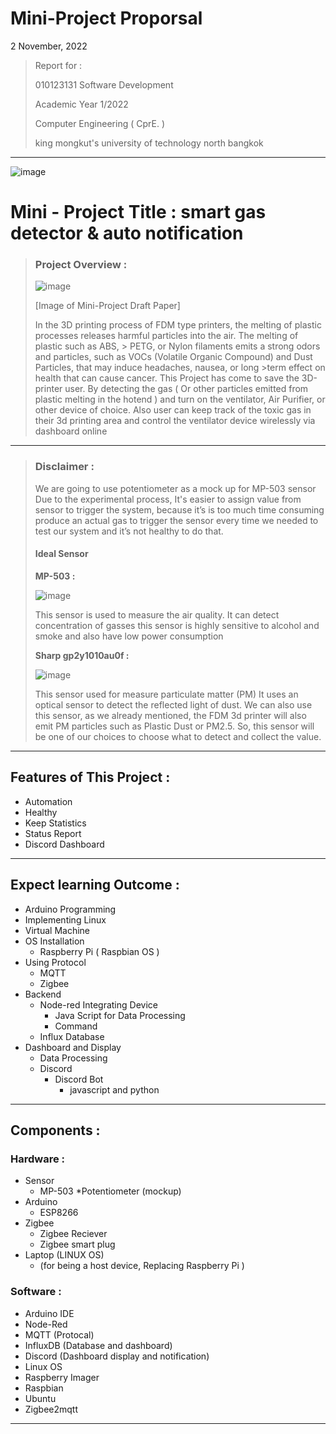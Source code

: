 

# Mini-Project Proporsal
2 November, 2022

> Report for : 
> 
> 010123131 Software Development 
> 
> Academic Year 1/2022
> 
> Computer Engineering ( CprE. )
> 
> king mongkut's university of technology north bangkok

* * *

![image](https://user-images.githubusercontent.com/109336369/199889985-6cc19047-d32a-4fd4-94b1-db6b326266e8.png)

# Mini - Project Title : smart gas detector & auto notification

> ### Project Overview :
>
> ![image](https://user-images.githubusercontent.com/109336369/199888785-1d5f8741-548b-471a-bd20-dd1109e41703.png)
>
> [Image of Mini-Project Draft Paper]
>
>	In the 3D printing process of FDM type printers, the melting of plastic processes releases harmful particles into the air. The melting of plastic such as ABS, > PETG, or Nylon filaments emits a strong odors and particles, such as VOCs (Volatile Organic Compound) and Dust Particles, that may induce headaches, nausea, or long >term effect on health that can cause cancer.
>	This Project has come to save the 3D-printer user. By detecting the gas ( Or other particles emitted from plastic melting in the hotend ) and turn on the 
> ventilator, Air Purifier, or other device of choice. Also user can keep track of the toxic gas in their 3d printing area and control the ventilator device 
> wirelessly via dashboard online

* * *

> ### Disclaimer :
> We are going to use potentiometer as a mock up for MP-503 sensor Due to the experimental process, It's easier to assign value from sensor to trigger the system,
>  because it’s is too much time consuming produce an actual gas to trigger the sensor every time we needed to test our system and it’s not healthy to do that.
> 
> #### Ideal Sensor
> **MP-503 :**
> 
> ![image](https://user-images.githubusercontent.com/109336369/199888421-17f65038-c042-42e4-9ba1-4f144880dec6.png)
> 
> This sensor is used to measure the air quality.
> It can detect concentration of gasses
> this sensor is highly sensitive to alcohol and smoke
> and also have low power consumption 
>
> **Sharp gp2y1010au0f :**
> 
> ![image](https://user-images.githubusercontent.com/109336369/199888446-4e88b0a6-f908-4073-83c2-183174e54cfe.png)
> 
> This sensor used for measure particulate matter (PM)
> It uses an optical sensor to detect the reflected light of dust.
> We can also use this sensor, as we already mentioned, the FDM 3d printer will also emit PM particles such as Plastic Dust or PM2.5. So,  this sensor will be one of  our choices to choose what to detect and collect the value.

* * *
 
## Features of This Project :
- Automation
- Healthy
- Keep Statistics
- Status Report
- Discord Dashboard

* * *

## Expect learning Outcome :
* Arduino Programming
* Implementing Linux
* Virtual Machine
* OS Installation
	* Raspberry Pi ( Raspbian OS )
* Using Protocol
	* MQTT 
	* Zigbee
* Backend
	* Node-red Integrating Device
		* Java Script for Data Processing
		* Command
	* Influx Database
* Dashboard and Display
	* Data Processing
	* Discord
		* Discord Bot
			* javascript and python

* * *

## Components :
### Hardware :
* Sensor 
	* MP-503
		*Potentiometer (mockup)
* Arduino
	* ESP8266
* Zigbee 
	* Zigbee Reciever
	* Zigbee smart plug
* Laptop (LINUX OS) 
	* (for being a host device, Replacing Raspberry Pi )


### Software :
* Arduino IDE
* Node-Red
* MQTT (Protocal)
* InfluxDB (Database and dashboard)
* Discord (Dashboard display and notification)
* Linux OS
* Raspberry Imager
* Raspbian
* Ubuntu
* Zigbee2mqtt

* * *
